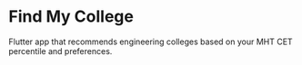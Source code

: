 # Find My College

Flutter app that recommends engineering colleges based on your MHT CET percentile and preferences.


